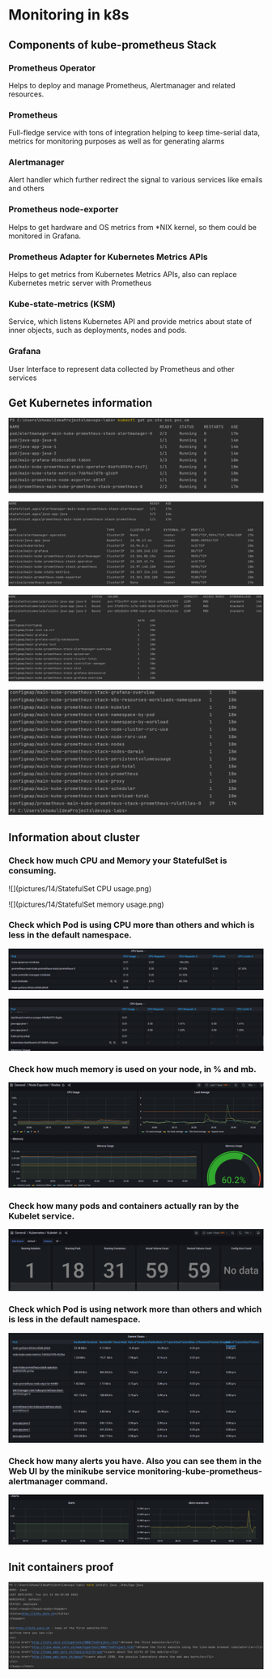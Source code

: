 # Monitoring in k8s

## Components of kube-prometheus Stack

### Prometheus Operator
Helps to deploy and manage Prometheus, Alertmanager and related resources. 

### Prometheus 
Full-fledge service with tons of integration helping to keep time-serial data,
metrics for monitoring purposes as well as for generating alarms

### Alertmanager
Alert handler which further redirect the signal to various services like emails and others

### Prometheus node-exporter 
Helps to get hardware and OS metrics from *NIX kernel, so them could be monitored in Grafana.

### Prometheus Adapter for Kubernetes Metrics APIs
Helps to get metrics from Kubernetes Metrics APIs, also can replace Kubernetes metric server with Prometheus 

### Kube-state-metrics (KSM)
Service, which listens Kubernetes API and provide metrics about state of inner objects, such as deployments, nodes and pods. 

### Grafana
User Interface to represent data collected by Prometheus and other services

## Get Kubernetes information 
![](pictures/14/pods.png)

![](pictures/14/statefulset_services.png)

![](pictures/14/pvc_configmaps_p1.png)

![](pictures/14/configmaps_p2.png)
## Information about cluster
### Check how much CPU and Memory your StatefulSet is consuming.

![](pictures/14/StatefulSet CPU usage.png)

![](pictures/14/StatefulSet memory usage.png)
### Check which Pod is using CPU more than others and which is less in the default namespace.

![](pictures/14/pods_CPU_usage.png)

![](pictures/14/pods_leas_CPU_usage.png)

### Check how much memory is used on your node, in % and mb.

![](pictures/14/node_exporter_data.png)

### Check how many pods and containers actually ran by the Kubelet service.

![](pictures/14/pods_kubelet_data.png)

### Check which Pod is using network more than others and which is less in the default namespace.

![](pictures/14/pods_network.png)

### Check how many alerts you have. Also you can see them in the Web UI by the minikube service monitoring-kube-prometheus-alertmanager command.
![](pictures/14/alerts.png)

## Init containers proof

![](pictures/14/init_container.png)